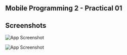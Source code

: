 ## Mobile Programming 2 - Practical 01




## Screenshots

![App Screenshot](https://i.imgur.com/rydoVrO.png)

![App Screenshot](https://i.imgur.com/FbZP7kv.png)
